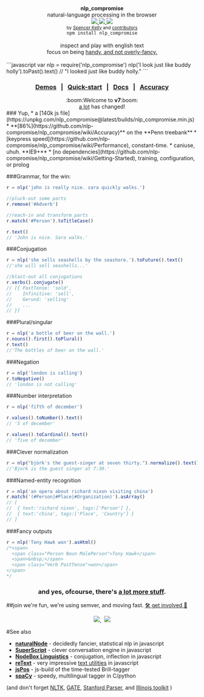 <div align="center">
  <strong>nlp_compromise</strong>
  <div>natural-language processing in the browser</div>
  <a href="https://www.codacy.com/app/spencerkelly86/nlp_compromise">
    <img src="https://api.codacy.com/project/badge/grade/82cc8ebd98b64ed199d7be6021488062" />
  </a>
  <a href="https://npmjs.org/package/nlp_compromise">
    <img src="https://img.shields.io/npm/v/nlp_compromise.svg?style=flat-square" />
  </a>
  <a href="https://nodejs.org/api/documentation.html#documentation_stability_index">
    <img src="https://img.shields.io/badge/stability-experimental-orange.svg?style=flat-square" />
  </a>
</div>
<div align="center">
  <sub>
    by
    <a href="https://github.com/spencermountain">Spencer Kelly</a> and
    <a href="https://github.com/nlp-compromise/nlp_compromise/graphs/contributors">
      contributors
    </a>
  </sub>
</div>
<div align="center">
  <code>npm install nlp_compromise</code>
</div>
<br/>
<div align="center">
  inspect and play with english text
  <div>
    focus on being <a href="https://github.com/nlp-compromise/nlp_compromise/wiki/Justification">handy, and not overly-fancy.</a>
  </div>
</div>
<br/>
```javascript
var nlp = require('nlp_compromise')
nlp('I look just like buddy holly').toPast().text()
// "I looked just like buddy holly."
```
<h3 align="center">
  <a href="http://nlpcompromise.com">Demos</a>
  <span>&nbsp; | &nbsp;</span>
  <a href="https://github.com/nlp-compromise/nlp_compromise/wiki/Getting-Started">Quick-start</a>
  <span>&nbsp; | &nbsp;</span>
  <a href="https://github.com/nlp-compromise/nlp_compromise/wiki/API">Docs</a>
  <span>&nbsp; | &nbsp;</span>
  <a href="https://github.com/nlp-compromise/nlp_compromise/wiki/Accuracy">Accuracy</a>
</h3>
<div align="center">
  :boom:Welcome to <b>v7</b>:boom:
  <div>
    <a href="https://github.com/nlp-compromise/nlp_compromise/wiki/v7-upgrade-instructions">a lot</a>
    has changed!
  </div>
</div>
### Yup,
* a [140k js file](https://unpkg.com/nlp_compromise@latest/builds/nlp_compromise.min.js)
* **[86%](https://github.com/nlp-compromise/nlp_compromise/wiki/Accuracy)** on the **Penn treebank**
* [keypress speed](https://github.com/nlp-compromise/nlp_compromise/wiki/Performance), constant-time.
* caniuse, uhuh. **IE9+**
* [no dependencies](https://github.com/nlp-compromise/nlp_compromise/wiki/Getting-Started), training, configuration, or prolog


###Grammar, for the win:
```javascript
r = nlp('john is really nice. sara quickly walks.')

//pluck-out some parts
r.remove('#Adverb')

//reach-in and transform parts
r.match('#Person').toTitleCase()

r.text()
// 'John is nice. Sara walks.'
```

###Conjugation
```javascript
r = nlp('she sells seashells by the seashore.').toFuture().text()
//'she will sell seashells...'

//blast-out all conjugations
r.verbs().conjugate()
// [{ PastTense: 'sold',
//    Infinitive: 'sell',
//    Gerund: 'selling'
//    ...
// }]
```

###Plural/singular
```javascript
r = nlp('a bottle of beer on the wall.')
r.nouns().first().toPlural()
r.text()
//'The bottles of beer on the wall.'
```

###Negation
```javascript
r = nlp('london is calling')
r.toNegative()
// 'london is not calling'
```

###Number interpretation
```javascript
r = nlp('fifth of december')

r.values().toNumber().text()
// '5 of december'

r.values().toCardinal().text()
// 'five of december'
```

###Clever normalization
```javascript
r = nlp("björk's the guest-singer at seven thirty.").normalize().text()
//'Bjork is the guest singer at 7:30.'
```

###Named-entity recognition
```javascript
r = nlp('an opera about richard nixon visiting china')
r.match('(#Person|#Place|#Organization)').asArray()
// [
//  { text:'richard nixon', tags:['Person'] },
//  { text:'china', tags:['Place', 'Country'] }
// ]
```

###Fancy outputs
```javascript
r = nlp('Tony Hawk won').asHtml()
/*<span>
  <span class="Person Noun MalePerson">Tony Hawk</span>
  <span>&nbsp;</span>
  <span class="Verb PastTense">won</span>
</span>
*/
```
<h3 align="center">
  and yes, ofcourse, there's <a href="https://github.com/nlp-compromise/nlp_compromise/wiki/API">a lot more stuff</a>.
</h3>

##join
we're fun, we're using semver, and moving fast.
<a href="https://github.com/nlp-compromise/nlp_compromise/wiki/Contributing">:hammer_and_wrench: get involved :dancer:</a>
<div align="center">
  <a href="https://www.youtube.com/watch?v=tk_JGu2AbJY">
    <img src="http://img.youtube.com/vi/tk_JGu2AbJY/mqdefault.jpg"/>
  </a>
  <span> &nbsp; </span>
  <a href="https://www.youtube.com/watch?v=WuPVS2tCg8s">
    <img src="http://img.youtube.com/vi/WuPVS2tCg8s/mqdefault.jpg"/>
  </a>
</div>

#See also
* **[naturalNode](https://github.com/NaturalNode/natural)** - decidedly fancier, statistical nlp in javascript
* **[SuperScript](http://superscriptjs.com/)** - clever conversation engine in javascript
* **[NodeBox Linguistics](https://www.nodebox.net/code/index.php/Linguistics)** - conjugation, inflection in javascript
* **[reText](https://github.com/wooorm/retext)** - very impressive [text utilities](https://github.com/wooorm/retext/blob/master/doc/plugins.md) in javascript
* **[jsPos](https://code.google.com/archive/p/jspos/)** - js-build of the time-tested Brill-tagger
* **[spaCy](https://spacy.io/)** - speedy, multilingual tagger in C/python

(and don't forget
[NLTK](http://www.nltk.org/),
[GATE](https://gate.ac.uk),
[Stanford Parser](http://nlp.stanford.edu/software/lex-parser.shtml),
and
[Illinois toolkit](http://cogcomp.cs.illinois.edu/page/software/)
)
